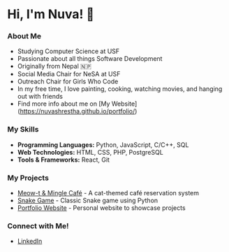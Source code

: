 # Hi, I'm Nuva! 👋

### About Me
- Studying Computer Science at USF
- Passionate about all things Software Development
- Originally from Nepal 🇳🇵
- Social Media Chair for NeSA at USF
- Outreach Chair for Girls Who Code
- In my free time, I love painting, cooking, watching movies, and hanging out with friends
- Find more info about me on [My Website] (https://nuvashrestha.github.io/portfolio/)

### My Skills
- **Programming Languages:** Python, JavaScript, C/C++, SQL
- **Web Technologies:** HTML, CSS, PHP, PostgreSQL
- **Tools & Frameworks:** React, Git

### My Projects
- [Meow-t & Mingle Café](https://github.com/nuvashrestha/CatCafe) - A cat-themed café reservation system
- [Snake Game](https://github.com/nuvashrestha/SnakeGame) - Classic Snake game using Python
- [Portfolio Website](https://nuvashrestha.github.io/portfolio/) - Personal website to showcase projects

### Connect with Me!
- [LinkedIn](https://linkedin.com/in/nuva)
